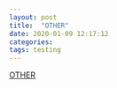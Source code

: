```yaml
---
layout: post
title:  "OTHER"
date: 2020-01-09 12:17:12
categories:
tags: testing
---
```


[OTHER](/other-pages/other.html)
